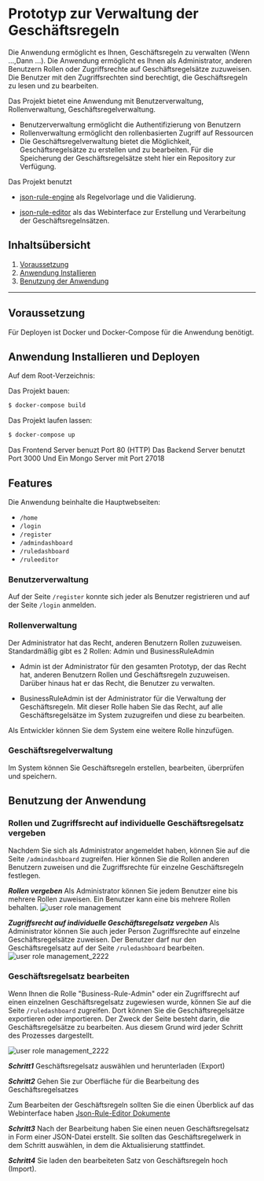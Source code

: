 # Prototyp zur Verwaltung der Geschäftsregeln
Die Anwendung ermöglicht es Ihnen, Geschäftsregeln zu verwalten (Wenn ...,Dann ...). Die Anwendung ermöglicht es Ihnen als Administrator, anderen Benutzern Rollen oder Zugriffsrechte auf Geschäftsregelsätze zuzuweisen. Die Benutzer mit den Zugriffsrechten sind berechtigt, die Geschäftsregeln zu lesen und zu bearbeiten. 

Das Projekt bietet eine Anwendung mit Benutzerverwaltung, Rollenverwaltung, Geschäftsregelverwaltung.

* Benutzerverwaltung ermöglicht die Authentifizierung von Benutzern
* Rollenverwaltung ermöglicht den rollenbasierten Zugriff auf Ressourcen
* Die Geschäftsregelverwaltung bietet die Möglichkeit, Geschäftsregelsätze zu erstellen und zu bearbeiten. Für die Speicherung der Geschäftsregelsätze steht hier ein Repository zur Verfügung.



Das Projekt benutzt  
* [json-rule-engine](https://github.com/CacheControl/json-rules-engine) als Regelvorlage und die Validierung.

* [json-rule-editor](https://raw.githubusercontent.com/vinzdeveloper/json-rule-editor) als das Webinterface zur Erstellung und Verarbeitung der Geschäftsregelnsätzen.

## Inhaltsübersicht

1. [Voraussetzung](#Voraussetzung)
2. [Anwendung Installieren](#project-structure)
3. [Benutzung der Anwendung](./backend/README.md)

---

## Voraussetzung
Für Deployen ist Docker und Docker-Compose für die Anwendung benötigt.

## Anwendung Installieren und Deployen
Auf dem Root-Verzeichnis:

Das Projekt bauen:

```bash
$ docker-compose build
```

Das Projekt laufen lassen:
```bash
$ docker-compose up
```
Das Frontend Server benuzt Port 80 (HTTP)
Das Backend Server benutzt Port 3000
Und Ein Mongo Server mit Port 27018


## Features
Die Anwendung beinhalte die Hauptwebseiten:
* `/home`
* `/login`
* `/register`
* `/admindashboard`
* `/ruledashboard`
* `/ruleeditor`

### Benutzerverwaltung
Auf der Seite `/register` konnte sich jeder als Benutzer registrieren und auf der Seite `/login` anmelden.

### Rollenverwaltung
Der Administrator hat das Recht, anderen Benutzern Rollen zuzuweisen. Standardmäßig gibt es 2 Rollen: Admin und BusinessRuleAdmin
* Admin ist der Administrator für den gesamten Prototyp, der das Recht hat, anderen Benutzern Rollen und Geschäftsregeln zuzuweisen. Darüber hinaus hat er das Recht, die Benutzer zu verwalten.

* BusinessRuleAdmin ist der Administrator für die Verwaltung der Geschäftsregeln. Mit dieser Rolle haben Sie das Recht, auf alle Geschäftsregelsätze im System zuzugreifen und diese zu bearbeiten.

Als Entwickler können Sie dem System eine weitere Rolle hinzufügen.

### Geschäftsregelverwaltung
Im System können Sie Geschäftsregeln erstellen, bearbeiten, überprüfen und speichern.


## Benutzung der Anwendung

### Rollen und Zugriffsrecht auf individuelle Geschäftsregelsatz vergeben
Nachdem Sie sich als Administrator angemeldet haben, können Sie auf die Seite `/admindashboard` zugreifen. Hier können Sie die Rollen anderen Benutzern zuweisen und die Zugriffsrechte für einzelne Geschäftsregeln festlegen.

***Rollen vergeben***
Als Administrator können Sie jedem Benutzer eine bis mehrere Rollen zuweisen. Ein Benutzer kann eine bis mehrere Rollen behalten.
![user role management](https://github.com/TaiLinhDu/node-rule-engine/blob/main/Docs/Images/user_role_management.PNG)

***Zugriffsrecht auf individuelle Geschäftsregelsatz vergeben***
Als Administrator können Sie auch jeder Person Zugriffsrechte auf einzelne Geschäftsregelsätze zuweisen. Der Benutzer darf nur den Geschäftsregelsatz auf der Seite `/ruledashboard` bearbeiten.
![user role management_2222](https://github.com/TaiLinhDu/node-rule-engine/blob/main/Docs/Images/user_role_management.PNG)

### Geschäftsregelsatz bearbeiten

Wenn Ihnen die Rolle "Business-Rule-Admin" oder ein Zugriffsrecht auf einen einzelnen Geschäftsregelsatz zugewiesen wurde, können Sie auf die Seite `/ruledashboard` zugreifen. Dort können Sie die Geschäftsregelsätze exportieren oder importieren. Der Zweck der Seite besteht darin, die Geschäftsregelsätze zu bearbeiten. Aus diesem Grund wird jeder Schritt des Prozesses dargestellt.

![user role management_2222](https://github.com/TaiLinhDu/node-rule-engine/blob/main/Docs/Images/rule_dashboard.PNG)

***Schritt1***
Geschäftsregelsatz auswählen und herunterladen (Export)

***Schritt2***
Gehen Sie zur Oberfläche für die Bearbeitung des Geschäftsregelsatzes

Zum Bearbeiten der Geschäftsregeln sollten Sie die einen Überblick auf das Webinterface haben [Json-Rule-Editor Dokumente](https://github.com/vinzdeveloper/json-rule-editor/blob/master/docs/manage-rules.md)

***Schritt3***
Nach der Bearbeitung haben Sie einen neuen Geschäftsregelsatz in Form einer JSON-Datei erstellt. Sie sollten das Geschäftsregelwerk in dem Schritt auswählen, in dem die Aktualisierung stattfindet.

***Schritt4***
Sie laden den bearbeiteten Satz von Geschäftsregeln hoch (Import).